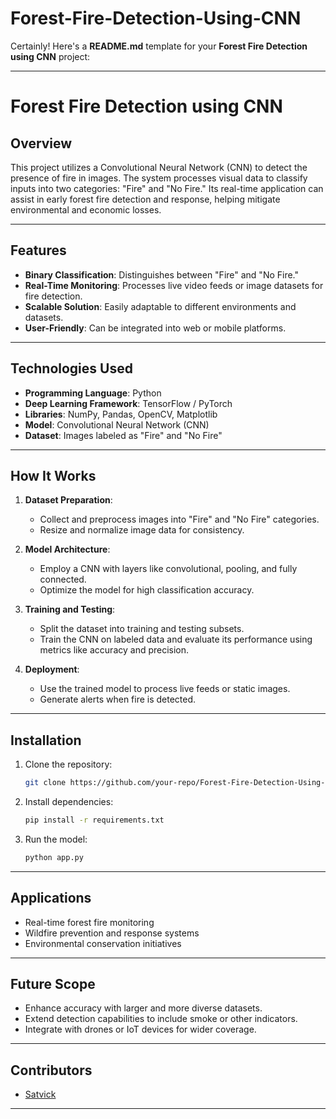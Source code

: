 # Forest-Fire-Detection-Using-CNN
Certainly! Here's a **README.md** template for your **Forest Fire Detection using CNN** project:

---

# Forest Fire Detection using CNN

## Overview
This project utilizes a Convolutional Neural Network (CNN) to detect the presence of fire in images. The system processes visual data to classify inputs into two categories: "Fire" and "No Fire." Its real-time application can assist in early forest fire detection and response, helping mitigate environmental and economic losses.

---

## Features
- **Binary Classification**: Distinguishes between "Fire" and "No Fire."
- **Real-Time Monitoring**: Processes live video feeds or image datasets for fire detection.
- **Scalable Solution**: Easily adaptable to different environments and datasets.
- **User-Friendly**: Can be integrated into web or mobile platforms.

---

## Technologies Used
- **Programming Language**: Python
- **Deep Learning Framework**: TensorFlow / PyTorch
- **Libraries**: NumPy, Pandas, OpenCV, Matplotlib
- **Model**: Convolutional Neural Network (CNN)
- **Dataset**: Images labeled as "Fire" and "No Fire"

---

## How It Works
1. **Dataset Preparation**:
   - Collect and preprocess images into "Fire" and "No Fire" categories.
   - Resize and normalize image data for consistency.

2. **Model Architecture**:
   - Employ a CNN with layers like convolutional, pooling, and fully connected.
   - Optimize the model for high classification accuracy.

3. **Training and Testing**:
   - Split the dataset into training and testing subsets.
   - Train the CNN on labeled data and evaluate its performance using metrics like accuracy and precision.

4. **Deployment**:
   - Use the trained model to process live feeds or static images.
   - Generate alerts when fire is detected.

---

## Installation
1. Clone the repository:
   ```bash
   git clone https://github.com/your-repo/Forest-Fire-Detection-Using-CNN.git
   ```
2. Install dependencies:
   ```bash
   pip install -r requirements.txt
   ```
3. Run the model:
   ```bash
   python app.py
   ```

---

## Applications
- Real-time forest fire monitoring
- Wildfire prevention and response systems
- Environmental conservation initiatives

---

## Future Scope
- Enhance accuracy with larger and more diverse datasets.
- Extend detection capabilities to include smoke or other indicators.
- Integrate with drones or IoT devices for wider coverage.

---

## Contributors
- [Satvick](https://github.com/satvickbeldhari)


---
